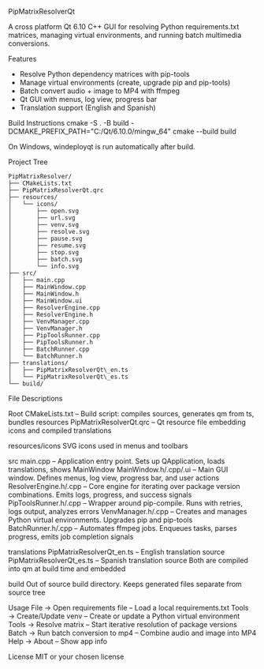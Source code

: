 PipMatrixResolverQt

A cross platform Qt 6.10 C++ GUI for resolving Python requirements.txt matrices, managing virtual environments, and running batch multimedia conversions.

Features

* Resolve Python dependency matrices with pip-tools
* Manage virtual environments (create, upgrade pip and pip-tools)
* Batch convert audio + image to MP4 with ffmpeg
* Qt GUI with menus, log view, progress bar
* Translation support (English and Spanish)

Build Instructions
cmake -S . -B build -DCMAKE\_PREFIX\_PATH="C:/Qt/6.10.0/mingw\_64"
cmake --build build

On Windows, windeployqt is run automatically after build.

Project Tree

```
PipMatrixResolver/
├── CMakeLists.txt
├── PipMatrixResolverQt.qrc
├── resources/
│   └── icons/
│       ├── open.svg
│       ├── url.svg
│       ├── venv.svg
│       ├── resolve.svg
│       ├── pause.svg
│       ├── resume.svg
│       ├── stop.svg
│       ├── batch.svg
│       └── info.svg
├── src/
│   ├── main.cpp
│   ├── MainWindow.cpp
│   ├── MainWindow.h
│   ├── MainWindow.ui
│   ├── ResolverEngine.cpp
│   ├── ResolverEngine.h
│   ├── VenvManager.cpp
│   ├── VenvManager.h
│   ├── PipToolsRunner.cpp
│   ├── PipToolsRunner.h
│   ├── BatchRunner.cpp
│   └── BatchRunner.h
├── translations/
│   ├── PipMatrixResolverQt\_en.ts
│   └── PipMatrixResolverQt\_es.ts
└── build/

```

File Descriptions

Root
CMakeLists.txt – Build script: compiles sources, generates qm from ts, bundles resources
PipMatrixResolverQt.qrc – Qt resource file embedding icons and compiled translations

resources/icons
SVG icons used in menus and toolbars

src
main.cpp – Application entry point. Sets up QApplication, loads translations, shows MainWindow
MainWindow.h/.cpp/.ui – Main GUI window. Defines menus, log view, progress bar, and user actions
ResolverEngine.h/.cpp – Core engine for iterating over package version combinations. Emits logs, progress, and success signals
PipToolsRunner.h/.cpp – Wrapper around pip-compile. Runs with retries, logs output, analyzes errors
VenvManager.h/.cpp – Creates and manages Python virtual environments. Upgrades pip and pip-tools
BatchRunner.h/.cpp – Automates ffmpeg jobs. Enqueues tasks, parses progress, emits job completion signals

translations
PipMatrixResolverQt\_en.ts – English translation source
PipMatrixResolverQt\_es.ts – Spanish translation source
Both are compiled into qm at build time and embedded

build
Out of source build directory. Keeps generated files separate from source tree

Usage
File → Open requirements file – Load a local requirements.txt
Tools → Create/Update venv – Create or update a Python virtual environment
Tools → Resolve matrix – Start iterative resolution of package versions
Batch → Run batch conversion to mp4 – Combine audio and image into MP4
Help → About – Show app info

License
MIT or your chosen license

